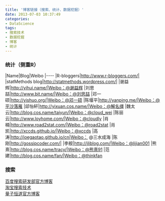 ```yaml
---
title: '博客链接（搜索、统计、数据挖掘）'
date: 2013-07-03 10:37:49
categories: 
- DataScience
tags: 
- 搜索技术
- 数据挖掘
- 博客
- 统计
---
```

### 统计（侧重R）

|Name|Blog|Weibo
|----
|R-bloggers|http://www.r-bloggers.com/|
|statMethods blog|http://statmethods.wordpress.com/|
|谢益辉|http://yihui.name/|Weibo：@谢益辉
|刘思喆|http://www.bjt.name/|Weibo：@刘思喆
|邓一硕|http://yishuo.org/|Weibo：@邓一硕
|陈堰平|http://yanping.me/|Weibo：@平沙落雁
|邱怡轩|http://yixuan.cos.name/|Weibo：@解名缰
|魏太云|http://blog.cos.name/taiyun/|Weibo：@cloud_wei
|陈丽云|http://www.loyhome.com/|Weibo：@cloudly
|肖楠|http://www.road2stat.com/|Weibo：@road2stat
|肖凯|http://xccds.github.io/|Weibo：@xccds
|高涛|http://joegaotao.github.io/cn|Weibo： @三水成海
|陈刚|http://gossipcoder.com/|
|李舰|http://jliblog.com/|Weibo：@lijian001
|熊熹|http://blog.cos.name/tracy/|Weibo：@熊熹91
|范建|http://blog.cos.name/fan/|Weibo：@thinkfan


### 搜索

[百度搜索研发部官方博客](http://stblog.baidu-tech.com/)  
[淘宝搜索技术](http://www.searchtb.com/)  
[量子恒道官方博客](http://blog.linezing.com/)  
